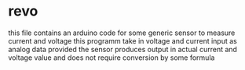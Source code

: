 # revo
this file contains an arduino code for some generic sensor to measure current and voltage 
this programm take in voltage and current input as analog data provided the sensor produces 
output in actual current and voltage value and does not require conversion by some formula
